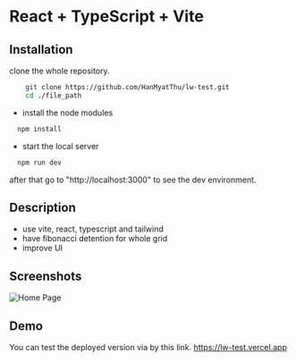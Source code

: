 # React + TypeScript + Vite

## Installation

 clone the whole repository.

```bash
    git clone https://github.com/HanMyatThu/lw-test.git
    cd ./file_path
```

- install the node modules

```bash
  npm install 
```

- start the local server

```bash
  npm run dev
```

after that go to "http://localhost:3000" to see the dev environment.

## Description

- use vite, react, typescript and tailwind
- have fibonacci detention for whole grid
- improve UI

## Screenshots

![Home Page](![image](https://github.com/user-attachments/assets/428c27fe-f016-484e-939e-41edae257cf4))


## Demo

You can test the deployed version via by this link. https://lw-test.vercel.app



